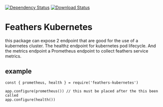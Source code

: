 [![Dependency Status](https://img.shields.io/david/codeanker/feathers-kubernetes.svg?style=flat-square)](https://david-dm.org/codeanker/feathers-kubernetes)
[![Download Status](https://img.shields.io/npm/dm/@codeanker/feathers-kubernetes.svg?style=flat-square)](https://www.npmjs.com/package/@codeanker/feathers-kubernetes)

# Feathers Kubernetes
this package can expose 2 endpoint that are good for the use of a kubernetes cluster. 
The healthz endpoint for kubernetes pod lifecycle.
And the metrics endpoint a Prometheus endpoint to collect feathers service metrics.

## example

```
const { prometheus, health } = require('feathers-kubernetes')

app.configure(prometheus()) // this must be placed after the this been called
app.configure(health())
```
